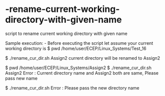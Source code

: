 # -rename-current-working-directory-with-given-name
  script to rename current working directory with given name
  
  Sample execution: -
Before executing the script let assume your current working directory is
$ pwd
/home/user/ECEP/Linux_Systems/Test_16


$ ./rename_cur_dir.sh Assign2
current directory will be renamed to Assign2

$ pwd
/home/user/ECEP/Linux_Systems/Assign2
$ ./rename_cur_dir.sh Assign2
Error : Current directory name and Assign2 both are same, Please pass new name

$ ./rename_cur_dir.sh
Error : Please pass the new directory name


